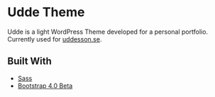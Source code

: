 # Udde Theme
Udde is a light WordPress Theme developed for a personal portfolio. Currently used for [uddesson.se](http://uddesson.se/).

## Built With
* [Sass](https://sass-lang.com/)
* [Bootstrap 4.0 Beta](https://getbootstrap.com/)